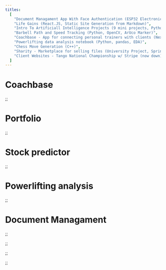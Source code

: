 ```yaml
---
titles:
  [
    "Document Managament App With Face Authentication (ESP32 Electronic lock, Next.JS Frontend, Face-Api, MongoDB)",
    "Life Gains (React.JS, Static Site Generation from Markdown)",
    "Intro To Artificiall Intelligence Projects (9 mini projects, Python, ML)",
    "Barbell Path and Speed Tracking (Python, OpenCV, ArUco Marker)",
    "Coachbase - App for connecting personal trainers with clients (Next.Js, MongoDb)",
    "Powerlifting data analysis notebook (Python, pandas, EDA)",
    "Chess Move Generation (C++)",
    "Sharity - Marketplace for selling files (University Project, Spring Boot, React.JS, SwaggerDocumentation, PostgreSQL)",
    "Client Websites - Tango National Championship w/ Stripe (now down), Climbing Grade Calculator with advanced Excel Formulas, Multilingual",
  ]
---
```


# Coachbase

;;

# Portfolio

;;

# Stock predictor

;;

# Powerlifting analysis

;;

# Document Managament

;;

;;

;;

;;
